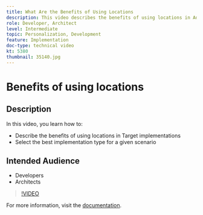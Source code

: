 ```yaml
---
title: What Are the Benefits of Using Locations
description: This video describes the benefits of using locations in Adobe Target implementations. Watch this video to learn how to select the best implementation type for a given scenario.
role: Developer, Architect
level: Intermediate
topic: Personalization, Development
feature: Implementation
doc-type: technical video
kt: 5380
thumbnail: 35140.jpg
---
```


# Benefits of using locations

## Description

In this video, you learn how to:

* Describe the benefits of using locations in Target implementations
* Select the best implementation type for a given scenario

## Intended Audience

* Developers
* Architects

>[!VIDEO](https://video.tv.adobe.com/v/35140/?quality=12)

For more information, visit the [documentation](https://docs.adobe.com/content/help/en/target/using/implement-target/implementing-target.html).
